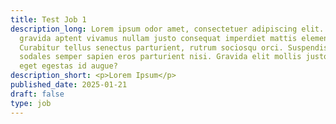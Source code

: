 ```yaml
---
title: Test Job 1
description_long: Lorem ipsum odor amet, consectetuer adipiscing elit. Posuere
  gravida aptent vivamus nullam justo consequat imperdiet mattis elementum.
  Curabitur tellus senectus parturient, rutrum sociosqu orci. Suspendisse
  sodales semper sapien eros parturient nisi. Gravida elit mollis justo montes
  eget egestas id augue?
description_short: <p>Lorem Ipsum</p>
published_date: 2025-01-21
draft: false
type: job
---
```

